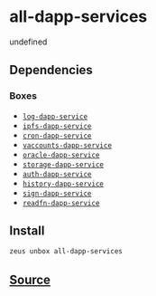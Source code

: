 
all-dapp-services
====================


undefined



## Dependencies
### Boxes
* [`log-dapp-service`](log-dapp-service.md)
* [`ipfs-dapp-service`](ipfs-dapp-service.md)
* [`cron-dapp-service`](cron-dapp-service.md)
* [`vaccounts-dapp-service`](vaccounts-dapp-service.md)
* [`oracle-dapp-service`](oracle-dapp-service.md)
* [`storage-dapp-service`](storage-dapp-service.md)
* [`auth-dapp-service`](auth-dapp-service.md)
* [`history-dapp-service`](history-dapp-service.md)
* [`sign-dapp-service`](sign-dapp-service.md)
* [`readfn-dapp-service`](readfn-dapp-service.md)




## Install
```bash
zeus unbox all-dapp-services
```












## [Source](https://github.com/liquidapps-io/zeus-sdk/tree/master/boxes/groups/dapp-network/all-dapp-services)